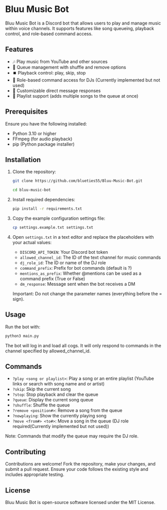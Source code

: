 # Bluu Music Bot

Bluu Music Bot is a Discord bot that allows users to play and manage music within voice channels. It supports features like song queueing, playback control, and role-based command access.

## Features

- 🎶 Play music from YouTube and other sources
- 🔁 Queue management with shuffle and remove options
- ⏹️ Playback control: play, skip, stop
- 🔐 Role-based command access for DJs (Currently implemented but not used)
- 📩 Customizable direct message responses
- 📃 Playlist support (adds multiple songs to the queue at once)

## Prerequisites

Ensure you have the following installed:

- Python 3.10 or higher
- FFmpeg (for audio playback)
- pip (Python package installer)

## Installation

1. Clone the repository:

   ```bash
   git clone https://github.com/blueties55/Bluu-Music-Bot.git
   ```
   ```bash
   cd bluu-music-bot
   ```
2. Install required dependencies:

   ```bash
   pip install -r requirements.txt
   ```
3. Copy the example configuration settings file:

    ```bash
    cp settings.example.txt settings.txt
    ```
4. Open `settings.txt` in a text editor and replace the placeholders with your actual values:

   - `DISCORD_API_TOKEN`: Your Discord bot token
   - `allowed_channel_id`: The ID of the text channel for music commands
   - `dj_role_id`: The ID or name of the DJ role
   - `command_prefix`: Prefix for bot commands (default is ?)
   - `mentions_as_prefix`: Whether @mentions can be used as a command prefix (True or False)
   - `dm_response`: Message sent when the bot receives a DM

   Important: Do not change the parameter names (everything before the = sign).

Usage
-----

Run the bot with:

   ```bash
   python3 main.py
   ```

The bot will log in and load all cogs. It will only respond to commands in the channel specified by allowed_channel_id.

Commands
--------

- `?play <song or playlist>`: Play a song or an entire playlist (YouTube links or search with song name and or artist)
- `?skip`: Skip the current song
- `?stop`: Stop playback and clear the queue
- `?queue`: Display the current song queue
- `?shuffle`: Shuffle the queue
- `?remove <position#>`: Remove a song from the queue
- `?nowplaying`: Show the currently playing song
- `?move <from#> <to#>`: Move a song in the queue (DJ role required(Currently implemented but not used))

Note: Commands that modify the queue may require the DJ role.

Contributing
------------

Contributions are welcome! Fork the repository, make your changes, and submit a pull request.
Ensure your code follows the existing style and includes appropriate testing.

License
-------

Bluu Music Bot is open-source software licensed under the MIT License.
